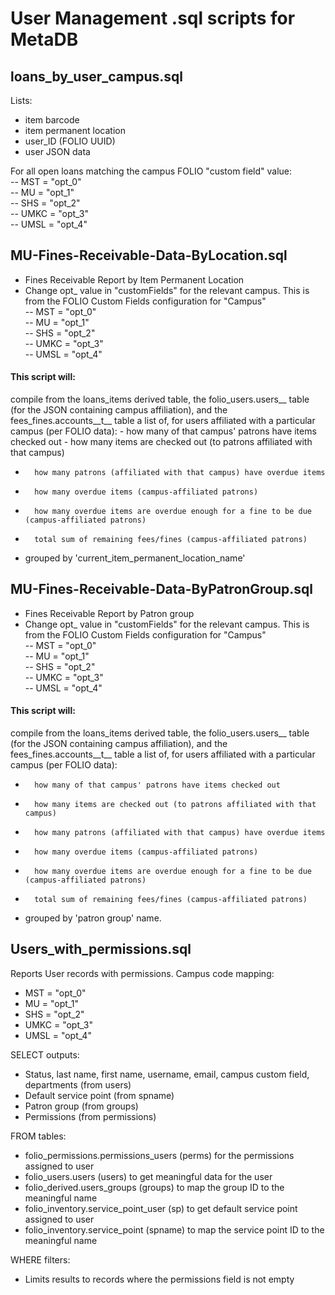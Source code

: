# User Management .sql scripts for MetaDB

## loans_by_user_campus.sql
Lists:
- item barcode
- item permanent location
- user_ID (FOLIO UUID)
- user JSON data

For all open loans matching the campus FOLIO "custom field" value:  
	-- MST = "opt_0"  
	-- MU = "opt_1"  
	-- SHS = "opt_2"  
	-- UMKC = "opt_3"  
	-- UMSL = "opt_4"

## MU-Fines-Receivable-Data-ByLocation.sql
- Fines Receivable Report by Item Permanent Location
- Change opt_ value in "customFields" for the relevant campus. This is from the FOLIO Custom Fields configuration for "Campus"  
	-- MST = "opt_0"  
	-- MU = "opt_1"  
	-- SHS = "opt_2"  
	-- UMKC = "opt_3"  
	-- UMSL = "opt_4"
#### This script will:
compile from the loans_items derived table, the folio_users.users__ table (for the JSON containing campus affiliation), and
	the fees_fines.accounts__t__ table a list of, for users affiliated with a particular campus (per FOLIO data):
		- how many of that campus' patrons have items checked out
		- how many items are checked out (to patrons affiliated with that campus)
-		how many patrons (affiliated with that campus) have overdue items
-		how many overdue items (campus-affiliated patrons)
-		how many overdue items are overdue enough for a fine to be due (campus-affiliated patrons)
-		total sum of remaining fees/fines (campus-affiliated patrons)
-	grouped by 'current_item_permanent_location_name'

## MU-Fines-Receivable-Data-ByPatronGroup.sql
- Fines Receivable Report by Patron group
- Change opt_ value in "customFields" for the relevant campus. This is from the FOLIO Custom Fields configuration for "Campus"  
	-- MST = "opt_0"  
	-- MU = "opt_1"  
	-- SHS = "opt_2"  
	-- UMKC = "opt_3"  
	-- UMSL = "opt_4"
#### This script will:
compile from the loans_items derived table, the folio_users.users__ table (for the JSON containing campus affiliation), and
the fees_fines.accounts__t__ table a list of, for users affiliated with a particular campus (per FOLIO data):
-		how many of that campus' patrons have items checked out
-		how many items are checked out (to patrons affiliated with that campus)
-		how many patrons (affiliated with that campus) have overdue items
-		how many overdue items (campus-affiliated patrons)
-		how many overdue items are overdue enough for a fine to be due (campus-affiliated patrons)
-		total sum of remaining fees/fines (campus-affiliated patrons)
-	grouped by 'patron group' name.

## Users_with_permissions.sql
Reports User records with permissions. Campus code mapping:
- MST = "opt_0"  
- MU = "opt_1"  
- SHS = "opt_2"  
- UMKC = "opt_3"  
- UMSL = "opt_4"

SELECT outputs:
- Status, last name, first name, username, email, campus custom field, departments (from users)
- Default service point (from spname)
- Patron group (from groups)
- Permissions (from permissions)

FROM tables:
- folio_permissions.permissions_users (perms) for the permissions assigned to user
- folio_users.users (users) to get meaningful data for the user
- folio_derived.users_groups (groups) to map the group ID to the meaningful name
- folio_inventory.service_point_user (sp) to get default service point assigned to user
- folio_inventory.service_point (spname) to map the service point ID to the meaningful name

WHERE filters:
- Limits results to records where the permissions field is not empty

